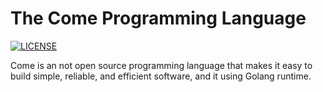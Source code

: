 # The Come Programming Language

[![LICENSE](https://img.shields.io/badge/license-MIT%20(The%20996%20Prohibited%20License)-blue.svg)](https://github.com/996icu/996.ICU/blob/master/LICENSE)

Come is an not open source programming language that makes it easy to build simple,
reliable, and efficient software, and it using Golang runtime.
